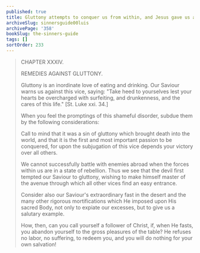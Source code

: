 ```yaml
---
published: true
title: Gluttony attempts to conquer us from within, and Jesus gave us an example of conquering it
archiveSlug: sinnersguide00luis
archivePage: '358'
bookSlug: the-sinners-guide
tags: []
sortOrder: 233
---
```


> CHAPTER XXXIV.
>
> REMEDIES AGAINST GLUTTONY.
>
> Gluttony is an inordinate love of eating and drinking. Our Saviour warns us against this vice, saying: "Take heed to yourselves lest your hearts be overcharged with surfeiting, and drunkenness, and the cares of this life." [St. Luke xxi. 34.]
>
> When you feel the promptings of this shameful disorder, subdue them by the following considerations:
>
> Call to mind that it was a sin of gluttony which brought death into the world, and that it is the first and most important passion to be conquered, for upon the subjugation of this vice depends your victory over all others.
>
> We cannot successfully battle with enemies abroad when the forces within us are in a state of rebellion. Thus we see that the devil first tempted our Saviour to gluttony, wishing to make himself master of the avenue through which all other vices find an easy entrance.
>
> Consider also our Saviour's extraordinary fast in the desert and the many other rigorous mortifications which He imposed upon His sacred Body, not only to expiate our excesses, but to give us a salutary example.
>
> How, then, can you call yourself a follower of Christ, if, when He fasts, you abandon yourself to the gross pleasures of the table? He refuses no labor, no suffering, to redeem you, and you will do nothing for your own salvation!
